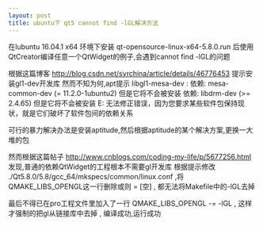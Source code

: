 ```yaml
---
layout: post
title: ubuntu下 qt5 cannot find -lGL解决方法
---
```


在lubuntu 16.04.1 x64 环境下安装 qt-opensource-linux-x64-5.8.0.run 后使用QtCreator编译任意一个QtWidget的例子,会遇到cannot find -lGL的问题

根据这篇博客
http://blog.csdn.net/syrchina/article/details/46776453
提示安装gl1-dev开发库
然而不知为何,apt提示
libgl1-mesa-dev : 依赖: mesa-common-dev (= 11.2.0-1ubuntu2) 但是它将不会被安装
                   依赖: libdrm-dev (>= 2.4.65) 但是它将不会被安装
E: 无法修正错误，因为您要求某些软件包保持现状，就是它们破坏了软件包间的依赖关系

可行的暴力解决办法是安装aptitude,然后根据aptitude的某个解决方案,更换一大堆的包


然而根据这篇帖子 
http://www.cnblogs.com/coding-my-life/p/5677256.html
发现,普通的依赖QtWidget的工程根本不需要gl开发库
根据提示修改 ./Qt5.8.0/5.8/gcc_64/mkspecs/common/linux.conf ,将QMAKE_LIBS_OPENGL这一行删除或则 = [空] , 都无法将Makefile中的-lGL去掉

最后不得已在pro工程文件里加入了一行 QMAKE_LIBS_OPENGL -= -lGL , 这样才强制的把gl从链接库中去掉 , 编译成功,运行成功
